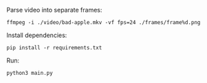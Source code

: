 Parse video into separate frames:

```shell
ffmpeg -i ./video/bad-apple.mkv -vf fps=24 ./frames/frame%d.png
```

Install dependencies:

```shell
pip install -r requirements.txt
```

Run:

```shell
python3 main.py
```